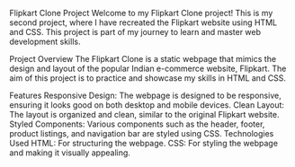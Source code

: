 Flipkart Clone Project
Welcome to my Flipkart Clone project! This is my second project, where I have recreated the Flipkart website using HTML and CSS. This project is part of my journey to learn and master web development skills.

Project Overview
The Flipkart Clone is a static webpage that mimics the design and layout of the popular Indian e-commerce website, Flipkart. The aim of this project is to practice and showcase my skills in HTML and CSS.

Features
Responsive Design: The webpage is designed to be responsive, ensuring it looks good on both desktop and mobile devices.
Clean Layout: The layout is organized and clean, similar to the original Flipkart website.
Styled Components: Various components such as the header, footer, product listings, and navigation bar are styled using CSS.
Technologies Used
HTML: For structuring the webpage.
CSS: For styling the webpage and making it visually appealing.
